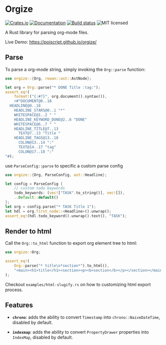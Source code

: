 # Orgize

[![Crates.io](https://img.shields.io/crates/v/orgize.svg)](https://crates.io/crates/orgize)
[![Documentation](https://docs.rs/orgize/badge.svg)](https://docs.rs/orgize)
[![Build status](https://img.shields.io/github/actions/workflow/status/PoiScript/orgize/ci.yml)](https://github.com/PoiScript/orgize/actions/workflows/ci.yml)
![MIT licensed](https://img.shields.io/badge/license-MIT-blue.svg)

A Rust library for parsing org-mode files.

Live Demo: <https://poiscript.github.io/orgize/>

## Parse

To parse a org-mode string, simply invoking the `Org::parse` function:

```rust
use orgize::{Org, rowan::ast::AstNode};

let org = Org::parse("* DONE Title :tag:");
assert_eq!(
    format!("{:#?}", org.document().syntax()),
    r#"DOCUMENT@0..18
  HEADLINE@0..18
    HEADLINE_STARS@0..1 "*"
    WHITESPACE@1..2 " "
    HEADLINE_KEYWORD_DONE@2..6 "DONE"
    WHITESPACE@6..7 " "
    HEADLINE_TITLE@7..13
      TEXT@7..13 "Title "
    HEADLINE_TAGS@13..18
      COLON@13..14 ":"
      TEXT@14..17 "tag"
      COLON@17..18 ":"
"#);
```

use `ParseConfig::parse` to specific a custom parse config

```rust
use orgize::{Org, ParseConfig, ast::Headline};

let config = ParseConfig {
    // custom todo keywords
    todo_keywords: (vec!["TASK".to_string()], vec![]),
    ..Default::default()
};
let org = config.parse("* TASK Title 1");
let hdl = org.first_node::<Headline>().unwrap();
assert_eq!(hdl.todo_keyword().unwrap().text(), "TASK");
```

## Render to html

Call the `Org::to_html` function to export org element tree to html:

```rust
use orgize::Org;

assert_eq!(
    Org::parse("* title\n*section*").to_html(),
    "<main><h1>title</h1><section><p><b>section</b></p></section></main>"
);
```

Checkout `examples/html-slugify.rs` on how to customizing html export process.

## Features

- **`chrono`**: adds the ability to convert `Timestamp` into `chrono::NaiveDateTime`, disabled by default.

- **`indexmap`**: adds the ability to convert `PropertyDrawer` properties into `IndexMap`, disabled by default.
